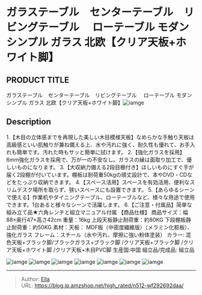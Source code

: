 # ガラステーブル　センターテーブル　リビングテーブル　 ローテーブル モダン シンプル ガラス 北欧【クリア天板&#43;ホワイト脚】


## PRODUCT TITLE 

ガラステーブル　センターテーブル　リビングテーブル　 ローテーブル モダン シンプル ガラス 北欧【クリア天板&#43;ホワイト脚】![iamge](https://b2bfiles1.gigab2b.cn/image/wkseller/301/WF005151/20210804_5478c8c73069f137d1a3d4307344c3b8.jpg)

## Description

1.【木目の立体感までを再現した美しい木目模様天板】なめらかな手触り天板は高級感といい肌触りが兼ね備える上、水や汚れに強く、耐久性も優れて、お手入れも簡単です。汚れた時もサッと簡単に拭けます。
2.【強化ガラスを採用】6mm強化ガラスを採用で、万が一の不安なし。ガラスの縁は面取り加工で、優しいものになります。
3.【大収納力備える2段目棚付き】ほしいものにすぐ手が届く2段棚が付いています。棚板は耐荷重50kgの頑丈設計で、本やDVD・CDなどをたっぷり収納できます。
4.【スペース活用】スペースを有効活用、便利なスリムデスク場所を取らず、狭いスペースにも設置できます。
5.【あらゆるシーンで使える】作業机やダイニングテーブル、ローテーブルなど、様々な用途で使用できます。1台あると様々なシーンで活躍します。
6.【ご注意・付属品】简単な組み立て品★六角レンチと組立マニュアル付属
【商品仕様】
商品サイズ：幅88×奥行47×高さ42cm
重量：16kg    上段天板静止耐荷重：約80KG  下段棚板静止耐荷重：約50KG
素材：天板： MDF板（中密度繊維版）（メラミン化粧板）、強化ガラス フレーム：スチール（水や汚れ、摩擦に強い粉体塗装）
カラー: 混色天板&#43;ブラック脚/ブラックガラス&#43;ブラック脚 /クリア天板&#43;ブラック脚 /クリア天板&#43;ホワイト脚 /クリア天板&#43;木目PVC脚
生産国:中国
組立品/完成品: 組立品



![iamge](https://b2bfiles1.gigab2b.cn/image/wkseller/301/WF005151/20200114_476ee7f90e3e14f43afd9e1055c4bed0.jpg)
![iamge](https://b2bfiles1.gigab2b.cn/image/wkseller/301/WF005151/20200114_4add7eca79a3121f603413c651acc1c6.jpg)
![iamge](https://b2bfiles1.gigab2b.cn/image/wkseller/301/WF005151/20200114_5d382c1c668086ccf89b4a4f72457bb0.jpg)
![iamge](https://b2bfiles1.gigab2b.cn/image/wkseller/301/WF005151/20200526_3ad11d6e29767a82def38ca06c2ac283.jpg)
![iamge](https://b2bfiles1.gigab2b.cn/image/wkseller/301/WF005151/20210804_0e2464d212a0087c8cee0f2c468a577e.jpg)
![iamge](https://b2bfiles1.gigab2b.cn/image/wkseller/301/WF005151/20210804_1112b2cf2996c63977982c5cf5368049.jpg)
![iamge](https://b2bfiles1.gigab2b.cn/image/wkseller/301/WF005151/20210804_1af748aa8a89f7f78711e5d64bbca04b.jpg)


---

> Author: [Ella](https://blog.jp.amzshop.net/)  
> URL: https://blog.jp.amzshop.net/high_rated/n512-wf292692daa/  


